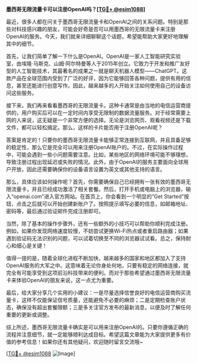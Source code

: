 **墨西哥无限流量卡可以注册OpenAI吗？[[TG💪+ @esim1088](https://t.me/s/esim1088)]**

最近，很多人都在问关于墨西哥无限流量卡和OpenAI之间的关系问题。特别是那些对科技感兴趣的朋友，可能会好奇是否可以用墨西哥的无限流量卡来注册OpenAI的服务。今天，我们就来详细聊聊这个话题，希望能帮助大家更好地理解其中的细节。

首先，让我们简单了解一下什么是OpenAI。OpenAI是一家人工智能研究实验室，由埃隆·马斯克、山姆·阿尔特曼等人于2015年创立。它致力于开发和推广友好型的人工智能技术，其最著名的成果之一就是聊天机器人模型——ChatGPT。这款产品在全球范围内受到了广泛的好评，因为它能够回答各种问题，提供有用的信息，甚至还能进行创意写作。因此，越来越多的人开始关注如何使用自己的设备访问这些服务。

接下来，我们再来看看墨西哥的无限流量卡。这种卡通常是由当地的电信运营商提供的，用户购买后可以在一定时间内享受无限制的数据流量服务。对于经常需要上网的人来说，这无疑是一个非常方便的选择。无论是浏览网页、观看视频还是下载文件，都可以轻松搞定。那么，这样的卡片能否用于注册OpenAI呢？

答案是肯定的！只要你的墨西哥无限流量卡能够正常连接到互联网，并且具备足够的稳定性，那么它是完全可以用来注册OpenAI账户的。不过，在实际操作过程中，可能会遇到一些小问题需要注意。比如，某些地区的网络环境可能不够理想，导致注册过程出现延迟或失败的情况。此外，由于OpenAI的服务主要面向全球用户开放，因此还需要确保你的设备语言设置为英文或其他支持的语言。

那么，具体应该如何操作呢？首先，你需要确保自己已经拥有一张有效的墨西哥无限流量卡，并且已经成功激活了相关套餐。然后，打开手机或电脑上的浏览器，输入“openai.com”进入官方网站。在首页上，你会看到一个明显的“Get Started”按钮，点击之后就可以开始创建新账户了。按照提示填写必要的信息，如邮箱地址、密码等，最后通过验证邮件完成注册即可。

当然，除了基本的操作步骤外，还有一些额外的小技巧可以帮助你顺利完成注册。例如，如果你发现网络速度较慢，不妨尝试更换Wi-Fi热点或者重启路由器；如果遇到验证码无法识别的问题，可以试着切换至不同的浏览器试试看。总之，保持耐心和细心是关键！

值得一提的是，随着全球化进程不断加快，越来越多的国家和地区都加入了支持OpenAI服务的大军之中。这意味着无论你身处何地，只要有稳定的网络连接，就完全有可能享受到这项前沿科技带来的便利。而对于那些希望通过墨西哥无限流量卡来体验OpenAI的朋友来说，这一点尤为重要。

最后，给大家分享几个实用的小建议：一是尽量选择信誉良好的电信运营商购买流量卡，这样不仅能保证信号质量，还能避免不必要的麻烦；二是定期检查账户状态，确保没有超出套餐限额；三是多关注官方发布的最新消息，以便及时了解任何重要的更新或调整。

综上所述，墨西哥无限流量卡确实是可以用来注册OpenAI的。只要你遵循正确的流程并注意细节，就一定能够顺利达成目标。希望这篇文章能为大家提供更多有价值的参考信息！如果你还有其他疑问，欢迎随时留言交流哦~

[[TG💪+ @esim1088](https://t.me/s/esim1088) ![Image](https://i.postimg.cc/4NQfJmqS/Snipaste-2025-05-13-00-14-12.png)]